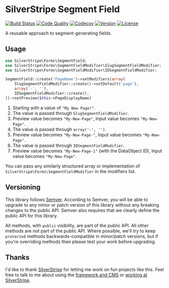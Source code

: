 # SilverStripe Segment Field

[![Build Status](http://img.shields.io/travis/silverstripe/silverstripe-segment-field.svg)](https://travis-ci.org/silverstripe/silverstripe-segment-field)
[![Code Quality](http://img.shields.io/scrutinizer/g/silverstripe/silverstripe-segment-field.svg)](https://scrutinizer-ci.com/g/silverstripe/silverstripe-segment-field)
[![Codecov](https://img.shields.io/codecov/c/github/silverstripe/silverstripe-segment-field.svg)](https://codecov.io/github/silverstripe/silverstripe-segment-field/)
[![Version](http://img.shields.io/packagist/v/silverstripe/segment-field.svg)](https://packagist.org/packages/silverstripe/segment-field)
[![License](http://img.shields.io/packagist/l/silverstripe/segment-field.svg)](license.md)

A reusable approach to segment-generating fields.

## Usage

```php
use SilverStripe\Forms\SegmentField;
use SilverStripe\Forms\SegmentFieldModifier\SlugSegmentFieldModifier;
use SilverStripe\Forms\SegmentFieldModifier\IDSegmentFieldModifier;

SegmentField::create('PageName')->setModifiers(array(
    SlugSegmentFieldModifier::create()->setDefault('page'),
    array('-', ''),
    IDSegmentFieldModifier::create(),
))->setPreview($this->PageDisplayName)
```

1. Starting with a value of `"My New Page!"`.
2. The value is passed through `SlugSegmentFieldModifier`.
3. Preview value becomes `"My-New-Page"`, Input value becomes `"My-New-Page"`.
4. The value is passed through `array('-', '')`.
5. Preview value becomes `"My-New-Page-"`, Input value becomes `"My-New-Page"`.
6. The value is passed through `IDSegmentFieldModifier`.
7. Preview value becomes `"My-New-Page-1"` (with the DataObject ID), Input value becomes `"My-New-Page"`.

You can pass any similarly structured array or implementation of `SilverStripe\Forms\SegmentFieldModifier` in the modifiers list.

## Versioning

This library follows [Semver](http://semver.org). According to Semver, you will be able to upgrade to any minor or patch version of this library without any breaking changes to the public API. Semver also requires that we clearly define the public API for this library.

All methods, with `public` visibility, are part of the public API. All other methods are not part of the public API. Where possible, we'll try to keep `protected` methods backwards-compatible in minor/patch versions, but if you're overriding methods then please test your work before upgrading.

## Thanks

I'd like to thank [SilverStripe](http://www.silverstripe.com) for letting me work on fun projects like this. Feel free to talk to me about using the [framework and CMS](http://www.silverstripe.org) or [working at SilverStripe](http://www.silverstripe.com/who-we-are/#careers).
